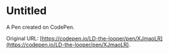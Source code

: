 # Untitled

A Pen created on CodePen.

Original URL: [https://codepen.io/LD-the-looper/pen/XJmaoLR](https://codepen.io/LD-the-looper/pen/XJmaoLR).

